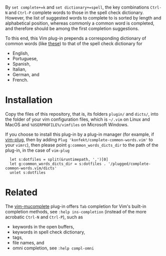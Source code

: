 By `set complete+=k` and `set dictionary+=spell`, the key combinations `Ctrl-N` and `Ctrl-P` complete words to those in the spell check dictionary.
However, the list of suggested words to complete to is sorted by length and alphabetical position, whereas commonly a common word is completed, and therefore should be among the first completion suggestions.

To this end, this Vim plug-in prepends a corresponding dictionary of common words (like [these](http://crr.ugent.be/programs-data/subtitle-frequencies)) to that of the spell check dictionary for

- English,
- Portuguese,
- Spanish,
- Italian,
- German, and
- French.

# Installation

Copy the files of this repository, that is, its folders `plugin/` and `dicts/`, into the folder of your vim configuration files, which is `~/.vim` on Linux and MacOS and `%USERPROFILE%/vimfiles` on Microsoft Windows.

If you choose to install this plug-in by a plug-in manager (for example, if [vim-plug](https://github.com/junegunn/vim-plug), then by adding `Plug 'konfekt/complete-common-words.vim'` to your `vimrc`), then please point `g:common_words_dicts_dir` to the path of the plug-in, in the case of `vim-plug`

```vim
  let s:dotfiles = split(&runtimepath, ',')[0]
  let g:common_words_dicts_dir = s:dotfiles . '/plugged/complete-common-words.vim/dicts'
  unlet s:dotfiles
```


# Related

The [vim-mucomplete](https://github.com/lifepillar/vim-mucomplete) plug-in offers `Tab` completion for Vim's built-in completion methods, see `:help ins-completion` (instead of the more acrobatic `Ctrl-N` and `Ctrl-P`), such as

- keywords in the open buffers,
- keywords in spell check dictionary,
- tags,
- file names, and
- omni completion, see `:help compl-omni`

